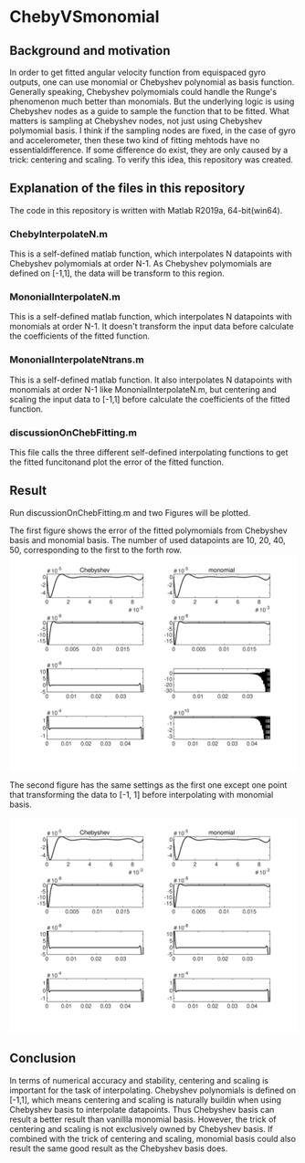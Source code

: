 # ChebyVSmonomial
## Background and motivation

   In order to get fitted angular velocity function from equispaced gyro outputs, 
one can use monomial or Chebyshev polynomial as basis function.
      Generally speaking, Chebyshev polymomials could handle the Runge's phenomenon
much better than monomials. 
      But the underlying logic is using Chebyshev nodes as a guide to sample the 
function that to be fitted. What matters is sampling at Chebyshev nodes, not 
just using Chebyshev polymomial basis. 
      I think if the sampling nodes are fixed, in the case of gyro and accelerometer, 
then these two kind of fitting mehtods have no essentialdifference. If some 
difference do exist, they are only caused by a trick: centering and scaling.
      To verify this idea, this repository was created.

## Explanation of the files in this repository
The code in this repository is written with Matlab R2019a, 64-bit(win64).
### ChebyInterpolateN.m
This is a self-defined matlab function, which interpolates N datapoints with Chebyshev polymomials at order N-1.
As Chebyshev polymomials are defined on [-1,1], the data will be transform to this region.
### MononialInterpolateN.m
This is a self-defined matlab function, which interpolates N datapoints with monomials at order N-1.
It doesn't transform the input data before calculate the coefficients of the fitted function.
### MononialInterpolateNtrans.m
This is a self-defined matlab function. It also interpolates N datapoints with monomials at order N-1 like 
MononialInterpolateN.m, but centering and scaling the input data to [-1,1] before calculate the coefficients of the fitted function.
### discussionOnChebFitting.m
This file calls the three different self-defined interpolating functions to get the fitted funcitonand plot the error of the fitted
function. 

## Result
Run discussionOnChebFitting.m and two Figures will be plotted.

The first figure shows the error of the fitted polymomials from Chebyshev basis and monomial basis. 
The number of used datapoints are 10, 20, 40, 50, corresponding to the first to the forth row.
![Alt text](chebyVSnp.svg?raw=true "Chebyshev vs vanillla Monomial")

The second figure has the same settings as the first one except one point that transforming the data
to [-1, 1] before interpolating with monomial basis. 

![Alt text](chebyVSnpTrans.svg?raw=true "Chebyshev vs Monomial with tramsform")

## Conclusion
In terms of numerical accuracy and stability, centering and scaling is important for the task of interpolating.
Chebyshev polynomials is defined on [-1,1], which means centering and scaling is naturally buildin when using Chebyshev basis to interpolate datapoints.
Thus Chebyshev basis can result a better result than vanillla monomial basis. However, the trick of centering and scaling is not exclusively owned by
Chebyshev basis. If combined with the trick of centering and scaling, monomial basis could also result the same good result as the Chebyshev basis does.


